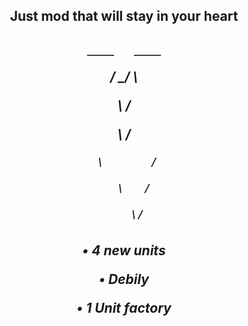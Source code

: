 <div align="center"> 
  <h2>
  Just mod that will stay in your heart 
  <h2>
<div>

<div>
  <h5>
 
    ____   ____
 
  /     \_/    \

  \            /

   \          /

     \       /

       \   /

        \/
  <h5>
<div>

<div>
  <h5>
  
  • 4 new units

  • Debily

  • 1 Unit factory

  <h5>
<div>
